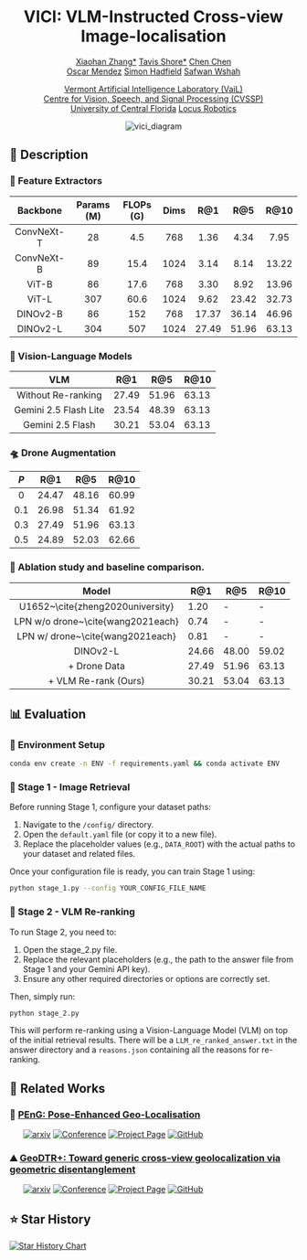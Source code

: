 <div align="center">     

# VICI: VLM-Instructed Cross-view Image-localisation 
<p align="middle">
 <a href="https://zxh009123.github.io/">Xiaohan Zhang*</a>
 <a href="https://tavisshore.co.uk/">Tavis Shore*</a>
 <a href="">Chen Chen</a> <br>
 <a href="https://cvssp.org/Personal/OscarMendez/index.html">Oscar Mendez</a>
 <a href="https://personalpages.surrey.ac.uk/s.hadfield/biography.html">Simon Hadfield</a>
 <a href="https://www.uvm.edu/cems/cs/profile/safwan-wshah">Safwan Wshah</a>
</p>
<p align="middle">
 <a href="https://www.wshahaigroup.com/">Vermont Artificial Intelligence Laboratory (VaiL)</a> <br>
 <a href="https://www.surrey.ac.uk/centre-vision-speech-signal-processing">Centre for Vision, Speech, and Signal Processing (CVSSP)</a> <br>
 <a href="https://www.ucf.edu/">University of Central Florida</a>
 <a href="https://locusrobotics.com/">Locus Robotics</a>
</p>

![vici_diagram](https://github.com/user-attachments/assets/3fe71cbe-2850-4c00-88ac-60b60317bab5)

</div>

## 📓 Description 

### 🧬 Feature Extractors
<div align="center">
 
|  Backbone  | Params (M) | FLOPs (G) | Dims |  R@1  |  R@5  |  R@10 |
|:----------:|:----------:|:---------:|:----:|:-----:|:-----:|:-----:|
| ConvNeXt-T |     28     |    4.5    |  768 |  1.36 |  4.34 |  7.95 |
| ConvNeXt-B |     89     |    15.4   | 1024 |  3.14 |  8.14 | 13.22 |
|    ViT-B   |     86     |    17.6   |  768 |  3.30 |  8.92 | 13.96 |
|    ViT-L   |     307    |    60.6   | 1024 |  9.62 | 23.42 | 32.73 |
|  DINOv2-B  |     86     |    152    |  768 | 17.37 | 36.14 | 46.96 |
|  DINOv2-L  |     304    |    507    | 1024 | 27.49 | 51.96 | 63.13 |

</div>

### 🧰 Vision-Language Models
<div align="center">
 
|          VLM          | R@1   | R@5   | R@10  |
|:---------------------:|-------|-------|-------|
|   Without Re-ranking  | 27.49 | 51.96 | 63.13 |
| Gemini 2.5 Flash Lite | 23.54 | 48.39 | 63.13 |
|    Gemini 2.5 Flash   | 30.21 | 53.04 | 63.13 |

</div>

### 🛸 Drone Augmentation

<div align="center"> 
 
| $P$ |  R@1  |  R@5  |  R@10 |
|:---:|:-----:|:-----:|:-----:|
|  0  | 24.47 | 48.16 | 60.99 |
| 0.1 | 26.98 | 51.34 | 61.92 |
| 0.3 | 27.49 | 51.96 | 63.13 |
| 0.5 | 24.89 | 52.03 | 62.66 |

</div>

### 🎯 Ablation study and baseline comparison.

<div align="center"> 

|               Model               | R@1   | R@5   | R@10  |
|:---------------------------------:|-------|-------|-------|
|  U1652~\cite{zheng2020university} | 1.20  | -     | -     |
| LPN w/o drone~\cite{wang2021each} | 0.74  | -     | -     |
|  LPN w/ drone~\cite{wang2021each} | 0.81  | -     | -     |
|              DINOv2-L             | 24.66 | 48.00 | 59.02 |
|            + Drone Data           | 27.49 | 51.96 | 63.13 |
|        + VLM Re-rank (Ours)       | 30.21 | 53.04 | 63.13 |

</div>


## 📊 Evaluation
### 🐍 Environment Setup
```bash
conda env create -n ENV -f requirements.yaml && conda activate ENV
```

### 🐍 Stage 1 - Image Retrieval

Before running Stage 1, configure your dataset paths:

1. Navigate to the `/config/` directory.
2. Open the `default.yaml` file (or copy it to a new file).
3. Replace the placeholder values (e.g., `DATA_ROOT`) with the actual paths to your dataset and related files.

Once your configuration file is ready, you can train Stage 1 using:

```bash
python stage_1.py --config YOUR_CONFIG_FILE_NAME
```

### 🐍 Stage 2 - VLM Re-ranking
To run Stage 2, you need to:
1. Open the stage_2.py file.
2. Replace the relevant placeholders (e.g., the path to the answer file from Stage 1 and your Gemini API key).
3. Ensure any other required directories or options are correctly set.

Then, simply run:
```bash
python stage_2.py
```
This will perform re-ranking using a Vision-Language Model (VLM) on top of the initial retrieval results. There will be a `LLM_re_ranked_answer.txt` in the answer directory and a `reasons.json` containing all the reasons for re-ranking.


## 📗 Related Works
### 🕺 [PEnG: Pose-Enhanced Geo-Localisation ](https://github.com/tavisshore/PEnG)
&nbsp;&nbsp;&nbsp;&nbsp;&nbsp;
[![arxiv](https://img.shields.io/badge/cs.LG-2411.15742-b31b1b?style=flat&logo=arxiv&logoColor=red)](https://arxiv.org/abs/2411.15742)
[![Conference](http://img.shields.io/badge/RA--L-2025-4b44ce.svg)]()
[![Project Page](http://img.shields.io/badge/Project-Page-green)](https://tavisshore.co.uk/peng/)
[![GitHub](https://img.shields.io/badge/GitHub-PEnG-%23121011.svg?logo=github&logoColor=white)](https://github.com/tavisshore/peng)

### ⛰️ [GeoDTR+: Toward generic cross-view geolocalization via geometric disentanglement](https://github.com/tavisshore/PEnG)
&nbsp;&nbsp;&nbsp;&nbsp;&nbsp;
[![arxiv](https://img.shields.io/badge/cs.LG-2308.09624-b31b1b?style=flat&logo=arxiv&logoColor=red)](https://arxiv.org/pdf/2308.09624)
[![Conference](http://img.shields.io/badge/TPAMI-2023-4b44ce.svg)]()
[![Project Page](http://img.shields.io/badge/Project-Page-green)](https://zxh009123.github.io/publication/zhang-geodtr-2023/)
[![GitHub](https://img.shields.io/badge/GitLab-GeoDTR+-%23121011.svg?logo=gitlab)](https://gitlab.com/vail-uvm/geodtr_plus)

## ⭐ Star History
 <a href="https://star-history.com/#tavisshore/VICI&Date" align="middle">
 <picture>
   <source media="(prefers-color-scheme: dark)" srcset="https://api.star-history.com/svg?repos=tavisshore/VICI&type=Date&theme=dark" />
   <source media="(prefers-color-scheme: light)" srcset="https://api.star-history.com/svg?repos=tavisshore/VICI&type=Date" />
   <img alt="Star History Chart" src="https://api.star-history.com/svg?repos=tavisshore/VICI&type=Date" />
 </picture>
</a>


